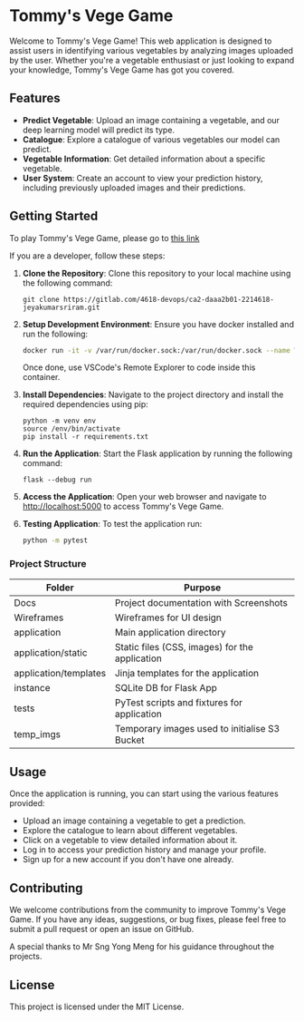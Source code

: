 # Tommy's Vege Game

Welcome to Tommy's Vege Game! This web application is designed to assist users in identifying various vegetables by analyzing images uploaded by the user. Whether you're a vegetable enthusiast or just looking to expand your knowledge, Tommy's Vege Game has got you covered.

## Features

- **Predict Vegetable**: Upload an image containing a vegetable, and our deep learning model will predict its type.
- **Catalogue**: Explore a catalogue of various vegetables our model can predict.
- **Vegetable Information**: Get detailed information about a specific vegetable.
- **User System**: Create an account to view your prediction history, including previously uploaded images and their predictions.

## Getting Started

To play Tommy's Vege Game, please go to [this link](https://tommyvegetablegame.onrender.com)

If you are a developer, follow these steps:

1. **Clone the Repository**: Clone this repository to your local machine using the following command:

   ```
   git clone https://gitlab.com/4618-devops/ca2-daaa2b01-2214618-jeyakumarsriram.git
   ```

2. **Setup Development Environment**: Ensure you have docker installed and run the following:

    ```bash
    docker run -it -v /var/run/docker.sock:/var/run/docker.sock --name Web_Server python:3.9.18 sh -c "apt-get update ; apt-get install docker.io -y ; bash"
    ```

    Once done, use VSCode's Remote Explorer to code inside this container.

3. **Install Dependencies**: Navigate to the project directory and install the required dependencies using pip:

   ```
   python -m venv env
   source /env/bin/activate
   pip install -r requirements.txt
   ```

4. **Run the Application**: Start the Flask application by running the following command:

   ```
   flask --debug run
   ```

5. **Access the Application**: Open your web browser and navigate to [http://localhost:5000](http://localhost:5000) to access Tommy's Vege Game.

6. **Testing Application**: To test the application run:

    ```bash
    python -m pytest
    ```

### Project Structure

| Folder                | Purpose                                        |
| --------------------- | ---------------------------------------------- |
| Docs                  | Project documentation with Screenshots         |
| Wireframes            | Wireframes for UI design                       |
| application           | Main application directory                     |
| application/static    | Static files (CSS, images) for the application |
| application/templates | Jinja templates for the application            |
| instance              | SQLite DB for Flask App                        |
| tests                 | PyTest scripts and fixtures for application    |
| temp_imgs             | Temporary images used to initialise S3 Bucket  |

## Usage

Once the application is running, you can start using the various features provided:

- Upload an image containing a vegetable to get a prediction.
- Explore the catalogue to learn about different vegetables.
- Click on a vegetable to view detailed information about it.
- Log in to access your prediction history and manage your profile.
- Sign up for a new account if you don't have one already.

## Contributing

We welcome contributions from the community to improve Tommy's Vege Game. If you have any ideas, suggestions, or bug fixes, please feel free to submit a pull request or open an issue on GitHub.

A special thanks to Mr Sng Yong Meng for his guidance throughout the projects.

## License

This project is licensed under the MIT License.
